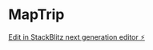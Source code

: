 # MapTrip

[Edit in StackBlitz next generation editor ⚡️](https://stackblitz.com/~/github.com/nisdis/MapTrip)
